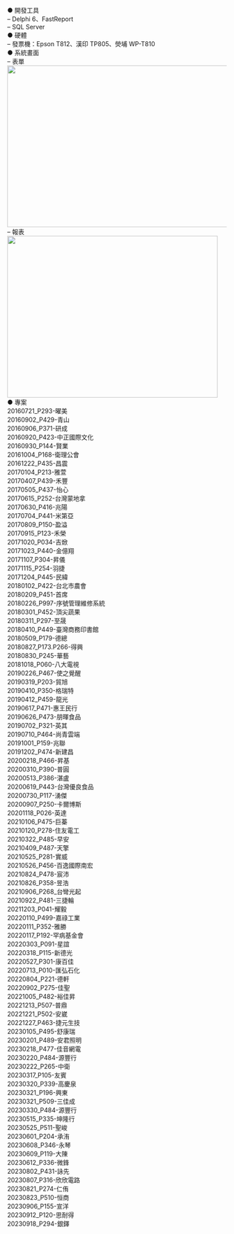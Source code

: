 ● 開發工具  
– Delphi 6、FastReport  
– SQL Server  
● 硬體  
– 發票機：Epson T812、漢印 TP805、熒埔 WP-T810  
● 系統畫面  
– 表單  
<img width="512" height="370" src="https://github.com/xuejiajie/Experience/assets/22809971/992e670d-4484-40e5-b356-141b5c92f879"/>  
– 報表  
<img width="483" height="370" src="https://github.com/xuejiajie/Experience/assets/22809971/41554094-d0e8-4d1d-b7ad-286a6d9f6638"/>  
● 專案  
20160721_P293-曜美  
20160902_P429-青山  
20160906_P371-研成  
20160920_P423-中正國際文化  
20160930_P144-賢業  
20161004_P168-衛理公會  
20161222_P435-昌震  
20170104_P213-雅萱  
20170407_P439-禾豐  
20170505_P437-怡心  
20170615_P252-台灣蒙地拿  
20170630_P416-兆陽  
20170704_P441-米第亞  
20170809_P150-盈溢  
20170915_P123-禾榮  
20171020_P034-吉焮  
20171023_P440-金億翔  
20171107_P304-昇儀  
20171115_P254-羽捷  
20171204_P445-民緯  
20180102_P422-台北市農會  
20180209_P451-首席  
20180226_P997-序號管理維修系統  
20180301_P452-頂尖蔬果  
20180311_P297-至晟  
20180410_P449-臺灣商務印書館  
20180509_P179-德總  
20180827_P173.P266-得興  
20180830_P245-華藝  
20181018_P060-八大電視  
20190226_P467-使之覺醒  
20190319_P203-貿旭  
20190410_P350-格瑞特  
20190412_P459-龍光  
20190617_P471-惠王民行  
20190626_P473-朋暉食品  
20190702_P321-英其  
20190710_P464-尚青雲端  
20191001_P159-兆聯  
20191202_P474-新建昌  
20200218_P466-昇基  
20200310_P390-普圓  
20200513_P386-湛盧  
20200619_P443-台灣優良食品  
20200730_P117-湧傑  
20200907_P250-卡爾博斯  
20201118_P026-英達  
20210106_P475-巨蓁  
20210120_P278-住友電工  
20210322_P485-早安  
20210409_P487-天擎  
20210525_P281-實威  
20210526_P456-百逸國際南宏  
20210824_P478-宸沛  
20210826_P358-昱浩  
20210906_P268_台彎光起  
20210922_P481-三捷輪  
20211203_P041-耀毅  
20220110_P499-嘉祿工業  
20220111_P352-雅勝  
20220117_P192-罕病基金會  
20220303_P091-星誼  
20220318_P115-新德光  
20220527_P301-康百佳  
20220713_P010-匯弘石化  
20220804_P221-德軒  
20220902_P275-佳聖  
20221005_P482-裕佳昇  
20221213_P507-普鼎  
20221221_P502-安崴  
20221227_P463-捷元生技  
20230105_P495-舒康瑞  
20230201_P489-安君照明  
20230218_P477-佳音網電  
20230220_P484-源豐行  
20230222_P265-中衛  
20230317_P105-友賓  
20230320_P339-高慶泉  
20230321_P196-興東  
20230321_P509-三佳成  
20230330_P484-源豐行  
20230515_P335-坤隆行  
20230525_P511-聖峻  
20230601_P204-承洧  
20230608_P346-永琴  
20230609_P119-大陳  
20230612_P336-微鋒  
20230802_P431-詠先  
20230807_P316-欣欣電路  
20230821_P274-仁侑  
20230823_P510-恒商  
20230906_P155-宣洋  
20230912_P120-思耐得  
20230918_P294-銀鐸  
